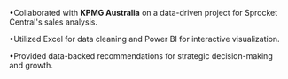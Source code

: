 •Collaborated with **KPMG Australia** on a data-driven project for Sprocket Central's sales analysis.

•Utilized Excel for data cleaning and Power BI for interactive visualization.

•Provided data-backed recommendations for strategic decision-making and growth.
